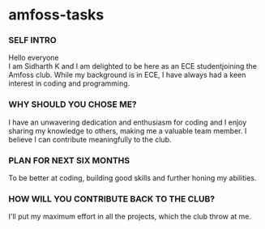# amfoss-tasks

### SELF INTRO
Hello everyone<br>
I am Sidharth K and I am delighted to be here as an ECE studentjoining the Amfoss club. While my background is in ECE, I have always had a keen interest in coding and programming.

### WHY SHOULD YOU CHOSE ME?
I have an unwavering dedication and enthusiasm for coding and I enjoy sharing my knowledge to others, making me a valuable team member. I believe I can contribute meaningfully to the club.

### PLAN FOR NEXT SIX MONTHS
To be better at coding, building good skills and further honing my abilities.

### HOW WILL YOU CONTRIBUTE BACK TO THE CLUB?
I'll put my maximum effort in all the projects, which the club throw at me.
